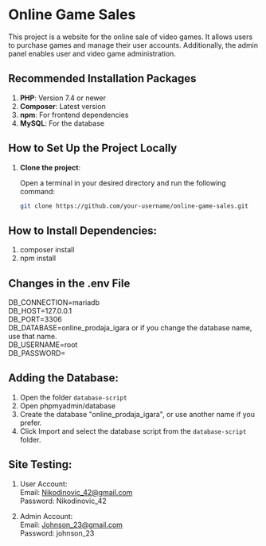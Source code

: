 # Online Game Sales

This project is a website for the online sale of video games. It allows users to purchase games and manage their user accounts. Additionally, the admin panel enables user and video game administration.

## Recommended Installation Packages

1. **PHP**: Version 7.4 or newer
2. **Composer**: Latest version
3. **npm**: For frontend dependencies
4. **MySQL**: For the database

## How to Set Up the Project Locally

1. **Clone the project**:

   Open a terminal in your desired directory and run the following command:

   ```bash
   git clone https://github.com/your-username/online-game-sales.git
   ```

## How to Install Dependencies:

1. composer install
2. npm install

## Changes in the .env File

DB_CONNECTION=mariadb  
DB_HOST=127.0.0.1  
DB_PORT=3306  
DB_DATABASE=online_prodaja_igara or if you change the database name, use that name.  
DB_USERNAME=root  
DB_PASSWORD=

## Adding the Database:
1. Open the folder `database-script`
2. Open phpmyadmin/database
3. Create the database "online_prodaja_igara", or use another name if you prefer.
4. Click Import and select the database script from the `database-script` folder.

## Site Testing:
1. User Account:  
   Email: Nikodinovic_42@gmail.com  
   Password: Nikodinovic_42

2. Admin Account:  
   Email: Johnson_23@gmail.com  
   Password: johnson_23
